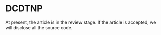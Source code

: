 # DCDTNP

At present, the article is in the review stage. If the article is accepted, we will disclose all the source code.